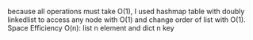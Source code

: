 because all operations must take O(1), I used hashmap table with doubly linkedlist to access any node with O(1) and change order of list with O(1).
 Space Efficiency O(n): list n element and dict n key
